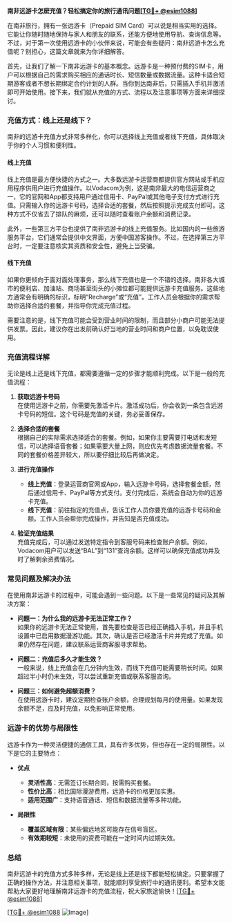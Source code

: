 **南非远游卡怎麽充值？轻松搞定你的旅行通讯问题[[TG💪+ @esim1088](https://t.me/s/esim1088)]**

在南非旅行，拥有一张远游卡（Prepaid SIM Card）可以说是相当实用的选择。它能让你随时随地保持与家人和朋友的联系，还能方便地使用导航、查询信息等。不过，对于第一次使用远游卡的小伙伴来说，可能会有些疑问：南非远游卡怎么充值呢？别担心，这篇文章就来为你详细解答。

首先，让我们了解一下南非远游卡的基本概念。远游卡是一种预付费的SIM卡，用户可以根据自己的需求购买相应的通话时长、短信数量或数据流量。这种卡适合短期游客或者不想长期绑定合约计划的人群。当你到达南非后，只需插入手机并激活即可开始使用。接下来，我们就从充值的方式、流程以及注意事项等方面来详细探讨。

### **充值方式：线上还是线下？**

南非的远游卡充值方式非常多样化，你可以选择线上充值或者线下充值，具体取决于你的个人习惯和便利性。

#### **线上充值**
线上充值是最方便快捷的方式之一。大多数远游卡运营商都提供官方网站或手机应用程序供用户进行充值操作。以Vodacom为例，这是南非最大的电信运营商之一，它的官网和App都支持用户通过信用卡、PayPal或其他电子支付方式进行充值。只需输入你的远游卡号码，选择合适的套餐，然后按照提示完成支付即可。这种方式不仅省去了排队的麻烦，还可以随时查看账户余额和消费记录。

此外，一些第三方平台也提供了南非远游卡的线上充值服务。比如国内的一些旅游服务平台，它们通常会提供中文界面，方便中国游客操作。不过，在选择第三方平台时，一定要注意核实其资质和安全性，避免上当受骗。

#### **线下充值**
如果你更倾向于面对面处理事务，那么线下充值也是一个不错的选择。南非各大城市的便利店、加油站、商场甚至街头的小摊位都可能提供远游卡充值服务。这些地方通常会有明确的标识，标明“Recharge”或“充值”。工作人员会根据你的需求帮助你选择合适的套餐，并指导你完成充值过程。

需要注意的是，线下充值可能会受到营业时间的限制，而且部分小商户可能无法提供发票。因此，建议你在出发前确认好当地的营业时间和商户位置，以免耽误使用。

### **充值流程详解**

无论是线上还是线下充值，都需要遵循一定的步骤才能顺利完成。以下是一般的充值流程：

1. **获取远游卡号码**  
   在使用远游卡之前，你需要先激活卡片。激活成功后，你会收到一条包含远游卡号码的短信。这个号码是充值的关键，务必妥善保存。

2. **选择合适的套餐**  
   根据自己的实际需求选择适合的套餐。例如，如果你主要需要打电话和发短信，可以选择语音套餐；如果需要大量上网，则应优先考虑数据流量套餐。不同的套餐价格差异较大，所以要仔细比较后再做决定。

3. **进行充值操作**  
   - **线上充值**：登录运营商官网或App，输入远游卡号码，选择套餐金额，然后通过信用卡、PayPal等方式支付。支付完成后，系统会自动为你的远游卡充值。
   - **线下充值**：前往指定的充值点，告诉工作人员你要充值的远游卡号码和金额。工作人员会帮你完成操作，并告知是否充值成功。

4. **验证充值结果**  
   充值完成后，可以通过发送特定指令到客服号码来检查账户余额。例如，Vodacom用户可以发送“BAL”到“131”查询余额。这样可以确保充值成功并及时了解剩余资费情况。

### **常见问题及解决办法**

在使用南非远游卡的过程中，可能会遇到一些问题。以下是一些常见的疑问及其解决方案：

- **问题一：为什么我的远游卡无法正常工作？**  
  如果你的远游卡无法正常使用，首先要检查是否已经正确插入手机，并且手机设置中已启用数据漫游功能。其次，确认是否已经激活卡片并完成了充值。如果仍然存在问题，建议联系运营商客服寻求帮助。

- **问题二：充值后多久才能生效？**  
  一般来说，线上充值会在几分钟内生效，而线下充值可能需要稍长时间。如果超过半小时仍未生效，可以尝试重新充值或联系客服咨询。

- **问题三：如何避免超额消费？**  
  在使用远游卡时，建议定期检查账户余额，合理规划每月的使用量。如果发现余额不足，应及时充值，以免影响正常使用。

### **远游卡的优势与局限性**

远游卡作为一种灵活便捷的通信工具，具有许多优势，但也存在一定的局限性。以下是它的主要特点：

- **优点**  
  - **灵活性高**：无需签订长期合同，按需购买套餐。
  - **性价比高**：相比国际漫游费用，远游卡的价格更加实惠。
  - **适用范围广**：支持语音通话、短信和数据流量等多种功能。

- **局限性**  
  - **覆盖区域有限**：某些偏远地区可能存在信号盲区。
  - **有效期较短**：未使用的资费可能在一定时间内过期失效。

### **总结**

南非远游卡的充值方式多种多样，无论是线上还是线下都能轻松搞定。只要掌握了正确的操作方法，并注意相关事项，就能顺利享受旅行中的通讯便利。希望本文能帮助大家更好地理解南非远游卡的充值流程，祝大家旅途愉快！[[TG💪+ @esim1088](https://t.me/s/esim1088)]  

[[TG💪+ @esim1088](https://t.me/s/esim1088) ![Image](https://i.postimg.cc/4NQfJmqS/Snipaste-2025-05-13-00-14-12.png)]